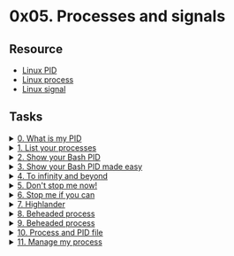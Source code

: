 # 0x05. Processes and signals 

## Resource

- [Linux PID](http://www.linfo.org/pid.html)
- [Linux process](https://www.thegeekstuff.com/2012/03/linux-processes-environment/)
- [Linux signal](https://www.thegeekstuff.com/2012/03/linux-signals-fundamentals/)

## Tasks

<details>
<summary><a href="./0-what-is-my-pid">0. What is my PID</a></summary><br>
<a href='https://postimages.org/' target='_blank'><img src='https://i.postimg.cc/NFCmFGcj/image.png' border='0' alt='image'/></a>
</details>

<details>
<summary><a href="./1-list_your_processes">1. List your processes</a></summary><br>
<a href='https://postimages.org/' target='_blank'><img src='https://i.postimg.cc/zXW2M4SR/image.png' border='0' alt='image'/></a>
</details>

<details>
<summary><a href="./2-show_your_bash_pid">2. Show your Bash PID</a></summary><br>
<a href='https://postimages.org/' target='_blank'><img src='https://i.postimg.cc/T3pRbrz9/image.png' border='0' alt='image'/></a>
</details>

<details>
<summary><a href="./3-show_your_bash_pid_made_easy">3. Show your Bash PID made easy</a></summary><br>
<a href='https://postimages.org/' target='_blank'><img src='https://i.postimg.cc/4NCc3xjn/image.png' border='0' alt='image'/></a>
</details>

<details>
<summary><a href="./4-to_infinity_and_beyond">4. To infinity and beyond</a></summary><br>
<a href='https://postimages.org/' target='_blank'><img src='https://i.postimg.cc/59rp1zBz/image.png' border='0' alt='image'/></a>
</details>

<details>
<summary><a href="./5-dont_stop_me_now">5. Don't stop me now!</a></summary><br>
<a href='https://postimages.org/' target='_blank'><img src='https://i.postimg.cc/CMWh8vCx/image.png' border='0' alt='image'/></a>
</details>

<details>
<summary><a href="./6-stop_me_if_you_can">6. Stop me if you can</a></summary><br>
<a href='https://postimages.org/' target='_blank'><img src='https://i.postimg.cc/2SLpdvYF/image.png' border='0' alt='image'/></a>
</details>

<details>
<summary><a href="./7-highlander">7. Highlander</a></summary><br>
<a href='https://postimages.org/' target='_blank'><img src='https://i.postimg.cc/1z5yGXW9/image.png' border='0' alt='image'/></a>
</details>

<details>
<summary><a href="./8-beheaded_process">8. Beheaded process</a></summary><br>
<a href='https://postimages.org/' target='_blank'><img src='https://i.postimg.cc/W4Xg8DTS/image.png' border='0' alt='image'/></a>
</details>

<details>
<summary><a href="./beheaded_process">9. Beheaded process</a></summary><br>
<a href='https://postimages.org/' target='_blank'><img src='https://i.postimg.cc/W4Xg8DTS/image.png' border='0' alt='image'/></a>
</details>

<details>
<summary><a href="./100-process_and_pid_file">10. Process and PID file</a></summary><br>
<a href='https://postimg.cc/VdHnF6Cd' target='_blank'><img src='https://i.postimg.cc/rwqjMRyC/image.png' border='0' alt='image'/></a>
</details>

<details>
<summary><a href="./101-manage_my_process">11. Manage my process</a></summary><br>
<a href='https://postimg.cc/2qPfd4z2' target='_blank'><img src='https://i.postimg.cc/gJ0kWD1F/image.png' border='0' alt='image'/></a>
<ul>
  <li>Links from screenshot
  <ul>
      <li><a href="https://bashitout.com/2013/05/18/Ampersands-on-the-command-line.html">&</a></li>
      <li><a href="https://www.ghacks.net/2009/04/04/get-to-know-linux-the-etcinitd-directory/">init.d</a></li>
      <li><a href="https://en.wikipedia.org/wiki/Daemon_%28computing%29">Daemon</a></li>
      <li><a href="https://www.gnu.org/software/bash/manual/html_node/Positional-Parameters.html">Positional parameters</a></li>
      <li><a href="./manage_my_process">manage_my_process</a></li>
  </ul>
  </li>
</ul>
</detail>
